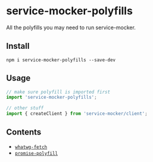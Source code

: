 # service-mocker-polyfills

All the polyfills you may need to run service-mocker.

## Install

```
npm i service-mocker-polyfills --save-dev
```

## Usage

```js
// make sure polyfill is imported first
import 'service-mocker-polyfills';

// other stuff
import { createClient } from 'service-mocker/client';
```

## Contents

- [`whatwg-fetch`](https://github.com/github/fetch)
- [`promise-polyfill`](https://github.com/taylorhakes/promise-polyfill)
